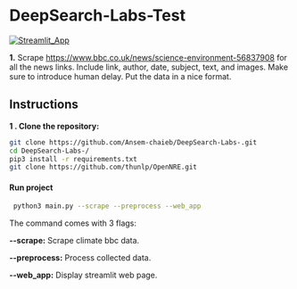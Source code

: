 # DeepSearch-Labs-Test
[![Streamlit_App]][streamlit_App_url]

**1.** Scrape https://www.bbc.co.uk/news/science-environment-56837908 for all the news 
links. Include link, author, date, subject, text, and images. Make sure to introduce human delay. Put the data in a nice format.



## Instructions
**1 . Clone the repository:**
```bash
git clone https://github.com/Ansem-chaieb/DeepSearch-Labs-.git
cd DeepSearch-Labs-/
pip3 install -r requirements.txt
git clone https://github.com/thunlp/OpenNRE.git
```

#### Run project
 ```bash
  python3 main.py --scrape --preprocess --web_app
  ```

  The command comes with 3 flags:
  
  **--scrape:**  Scrape climate bbc data. 
  
  **--preprocess:**  Process collected data.
  
  **--web_app:**  Display streamlit web page.
  
  
  <!-- MARKDOWN LINKS & IMAGES -->
<!-- https://www.markdownguide.org/basic-syntax/#reference-style-links -->
[Streamlit_App]: https://img.shields.io/badge/streamlit-%23FF4B4B.svg?&style=for-the-badge&logo=streamlit&logoColor=white
[streamlit_App_url]: https://share.streamlit.io/ansem-chaieb/streamlit-for-news-analysis/main/app.py
